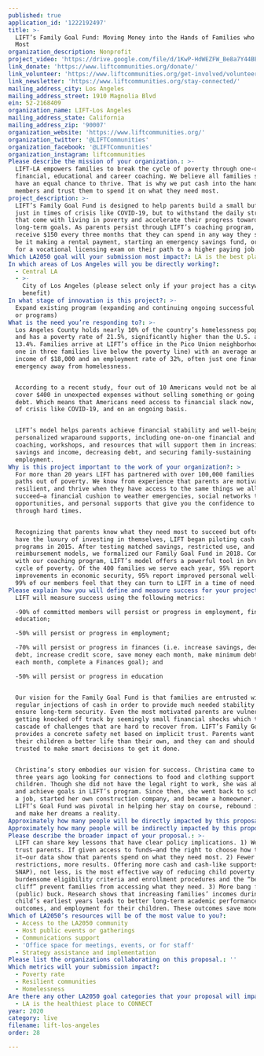 ```yaml
---
published: true
application_id: '1222192497'
title: >-
  LIFT’s Family Goal Fund: Moving Money into the Hands of Families who Need it
  Most
organization_description: Nonprofit
project_video: 'https://drive.google.com/file/d/1KwP-HdWEZFW_Be8a7Y44BEweDRgG9-90/view'
link_donate: 'https://www.liftcommunities.org/donate/'
link_volunteer: 'https://www.liftcommunities.org/get-involved/volunteer/'
link_newsletter: 'https://www.liftcommunities.org/stay-connected/'
mailing_address_city: Los Angeles
mailing_address_street: 1910 Magnolia Blvd
ein: 52-2168409
organization_name: LIFT-Los Angeles
mailing_address_state: California
mailing_address_zip: '90007'
organization_website: 'https://www.liftcommunities.org/'
organization_twitter: '@LIFTCommunities'
organization_facebook: '@LIFTCommunities'
organization_instagram: liftcommunities
Please describe the mission of your organization.: >-
  LIFT-LA empowers families to break the cycle of poverty through one-on-one
  financial, educational and career coaching. We believe all families should
  have an equal chance to thrive. That is why we put cash into the hands of our
  members and trust them to spend it on what they need most.
project_description: >-
  LIFT’s Family Goal Fund is designed to help parents build a small buffer. Not
  just in times of crisis like COVID-19, but to withstand the daily stressors
  that come with living in poverty and accelerate their progress towards
  long-term goals. As parents persist through LIFT’s coaching program, they
  receive $150 every three months that they can spend in any way they see fit—
  be it making a rental payment, starting an emergency savings fund, or paying
  for a vocational licensing exam on their path to a higher paying job.
Which LA2050 goal will your submission most impact?: LA is the best place to LIVE
In which areas of Los Angeles will you be directly working?:
  - Central LA
  - >-
    City of Los Angeles (please select only if your project has a citywide
    benefit)
In what stage of innovation is this project?: >-
  Expand existing program (expanding and continuing ongoing successful projects
  or programs)
What is the need you’re responding to?: >-
  Los Angeles County holds nearly 10% of the country’s homelessness population
  and has a poverty rate of 21.5%, significantly higher than the U.S. average of
  13.4%. Families arrive at LIFT’s office in the Pico Union neighborhood (where
  one in three families live below the poverty line) with an average annual
  income of $18,000 and an employment rate of 32%, often just one financial
  emergency away from homelessness.


  According to a recent study, four out of 10 Americans would not be able to
  cover $400 in unexpected expenses without selling something or going into
  debt. Which means that Americans need access to financial slack now, in times
  of crisis like COVID-19, and on an ongoing basis.


  LIFT’s model helps parents achieve financial stability and well-being through
  personalized wraparound supports, including one-on-one financial and career
  coaching, workshops, and resources that will support them in increasing
  savings and income, decreasing debt, and securing family-sustaining
  employment.
Why is this project important to the work of your organization?: >
  For more than 20 years LIFT has partnered with over 100,000 families on their
  paths out of poverty. We know from experience that parents are motivated,
  resilient, and thrive when they have access to the same things we all need to
  succeed—a financial cushion to weather emergencies, social networks that offer
  opportunities, and personal supports that give you the confidence to get
  through hard times.


  Recognizing that parents know what they need most to succeed but often don’t
  have the luxury of investing in themselves, LIFT began piloting cash transfer
  programs in 2015. After testing matched savings, restricted use, and
  reimbursement models, we formalized our Family Goal Fund in 2018. Combined
  with our coaching program, LIFT’s model offers a powerful tool in breaking the
  cycle of poverty. Of the 400 families we serve each year, 95% report
  improvements in economic security, 95% report improved personal well-being and
  99% of our members feel that they can turn to LIFT in a time of need.
Please explain how you will define and measure success for your project.: >
  LIFT will measure success using the following metrics:

  -90% of committed members will persist or progress in employment, finances, or
  education; 

  -50% will persist or progress in employment; 

  -70% will persist or progress in finances (i.e. increase savings, decrease
  debt, increase credit score, save money each month, make minimum debt payments
  each month, complete a Finances goal); and 

  -50% will persist or progress in education 


  Our vision for the Family Goal Fund is that families are entrusted with
  regular injections of cash in order to provide much needed stability and
  ensure long-term security. Even the most motivated parents are vulnerable to
  getting knocked off track by seemingly small financial shocks which trigger a
  cascade of challenges that are hard to recover from. LIFT’s Family Goal Fund
  provides a concrete safety net based on implicit trust. Parents want to give
  their children a better life than their own, and they can and should be
  trusted to make smart decisions to get it done.


  Christina’s story embodies our vision for success. Christina came to LIFT
  three years ago looking for connections to food and clothing support for her
  children. Though she did not have the legal right to work, she was able to set
  and achieve goals in LIFT’s program. Since then, she went back to school, got
  a job, started her own construction company, and became a homeowner. Access to
  LIFT’s Goal Fund was pivotal in helping her stay on course, rebound in crisis,
  and make her dreams a reality.
Approximately how many people will be directly impacted by this proposal?: '400'
Approximately how many people will be indirectly impacted by this proposal?: '1600'
Please describe the broader impact of your proposal.: >-
  LIFT can share key lessons that have clear policy implications. 1) We can
  trust parents. If given access to funds—and the right to choose how to spend
  it—our data show that parents spend on what they need most. 2) Fewer
  restrictions, more results. Offering more cash and cash-like supports (WIC,
  SNAP), not less, is the most effective way of reducing child poverty. However,
  burdensome eligibility criteria and enrollment procedures and the “benefits
  cliff” prevent families from accessing what they need. 3) More bang for your
  (public) buck. Research shows that increasing families’ incomes during a
  child’s earliest years leads to better long-term academic performance, health
  outcomes, and employment for their children. These outcomes save money.
Which of LA2050’s resources will be of the most value to you?:
  - Access to the LA2050 community
  - Host public events or gatherings
  - Communications support
  - 'Office space for meetings, events, or for staff'
  - Strategy assistance and implementation
Please list the organizations collaborating on this proposal.: ''
Which metrics will your submission impact?:
  - Poverty rate
  - Resilient communities
  - Homelessness
Are there any other LA2050 goal categories that your proposal will impact?:
  - LA is the healthiest place to CONNECT
year: 2020
category: live
filename: lift-los-angeles
order: 28

---
```

